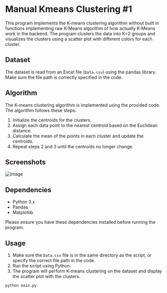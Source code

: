 # Manual Kmeans Clustering #1

This program implements the K-means clustering algorithm without built in functions implementing raw K-Means algorithm of how actually K-Means work in the backend. The program clusters the data into K=2 groups and visualizes the clusters using a scatter plot with different colors for each cluster.

## Dataset

The dataset is read from an Excel file (`Data.csv`) using the pandas library. Make sure the file path is correctly specified in the code.

## Algorithm

The K-means clustering algorithm is implemented using the provided code. The algorithm follows these steps:

1. Initialize the centroids for the clusters.
2. Assign each data point to the nearest centroid based on the Euclidean distance.
3. Calculate the mean of the points in each cluster and update the centroids.
4. Repeat steps 2 and 3 until the centroids no longer change.

## Screenshots

![image](https://github.com/SaadARazzaq/Manual-Kmeans-Clustering/assets/123338307/fa7b9fbc-b585-4298-9b8f-c5f38f982291)

## Dependencies

- Python 3.x
- Pandas
- Matplotlib

Please ensure you have these dependencies installed before running the program.

## Usage

1. Make sure the `Data.csv` file is in the same directory as the script, or specify the correct file path in the code.
2. Run the script using Python.
3. The program will perform K-means clustering on the dataset and display the scatter plot with the clusters.

```bash
python main.py

